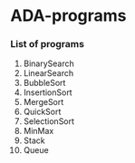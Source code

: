 # ADA-programs

### List of programs
1. BinarySearch
2. LinearSearch
3. BubbleSort
4. InsertionSort
5. MergeSort
6. QuickSort
7. SelectionSort
8. MinMax
9. Stack
10. Queue
